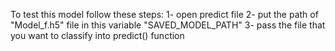 To test this model follow these steps: 1- open predict file 2- put the path of "Model_f.h5" file in this variable "SAVED_MODEL_PATH" 3- pass the file that you want to classify into predict() function
